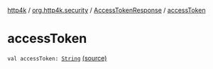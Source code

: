 [http4k](../../index.md) / [org.http4k.security](../index.md) / [AccessTokenResponse](index.md) / [accessToken](./access-token.md)

# accessToken

`val accessToken: `[`String`](https://kotlinlang.org/api/latest/jvm/stdlib/kotlin/-string/index.html) [(source)](https://github.com/http4k/http4k/blob/master/http4k-security-oauth/src/main/kotlin/org/http4k/security/AccessToken.kt#L16)